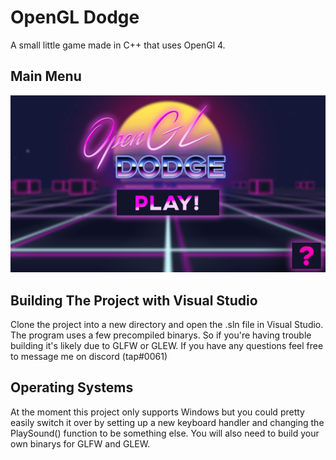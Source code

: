 # OpenGL Dodge
A small little game made in C++ that uses OpenGl 4. 

## Main Menu
![Image](https://raw.githubusercontent.com/TapPineapple/glDodge/master/glDodge/res/textures/mainmenu.png)

## Building The Project with Visual Studio
Clone the project into a new directory and open the .sln file in Visual Studio. The program uses a few precompiled binarys. So if you're having trouble building it's likely due to GLFW or GLEW. If you have any questions feel free to message me on discord (tap#0061)
## Operating Systems
At the moment this project only supports Windows but you could pretty easily switch it over by setting up a new keyboard handler and changing the PlaySound() function to be something else. You will also need to build your own binarys for GLFW and GLEW. 


